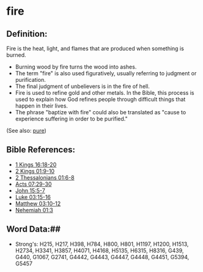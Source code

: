 # fire #

## Definition: ##

Fire is the heat, light, and flames that are produced when something is burned.

* Burning wood by fire turns the wood into ashes.
* The term "fire" is also used figuratively, usually referring to judgment or purification.
* The final judgment of unbelievers is in the fire of hell.
* Fire is used to refine gold and other metals. In the Bible, this process is used to explain how God refines people through difficult things that happen in their lives.
* The phrase "baptize with fire" could also be translated as "cause to experience suffering in order to be purified."

(See also: [pure](../kt/purify.md))

## Bible References: ##

* [1 Kings 16:18-20](rc://en/tn/help/1ki/16/18)
* [2 Kings 01:9-10](rc://en/tn/help/2ki/01/09)
* [2 Thessalonians 01:6-8](rc://en/tn/help/2th/01/06)
* [Acts 07:29-30](rc://en/tn/help/act/07/29)
* [John 15:5-7](rc://en/tn/help/jhn/15/05)
* [Luke 03:15-16](rc://en/tn/help/luk/03/15)
* [Matthew 03:10-12](rc://en/tn/help/mat/03/10)
* [Nehemiah 01:3](rc://en/tn/help/neh/01/03)

## Word Data:##

* Strong's: H215, H217, H398, H784, H800, H801, H1197, H1200, H1513, H2734, H3341, H3857, H4071, H4168, H5135, H6315, H8316, G439, G440, G1067, G2741, G4442, G4443, G4447, G4448, G4451, G5394, G5457

